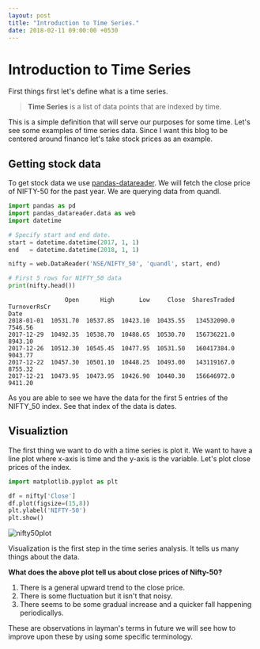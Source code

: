 ```yaml
---
layout: post
title: "Introduction to Time Series."
date: 2018-02-11 09:00:00 +0530
---
```


# Introduction to Time Series

First things first let's define what is a time series.

> **Time Series** is a list of data points that are indexed by time.

This is a simple definition that will serve our purposes for some time. Let's see some examples of time series data. Since I want this blog to be centered around finance let's take stock prices as an example.

## Getting stock data

To get stock data we use [pandas-datareader](https://pandas-datareader.readthedocs.io/en/latest/). We will fetch the close price of NIFTY-50 for the past year. We are querying data from quandl.


```python
import pandas as pd
import pandas_datareader.data as web
import datetime

# Specify start and end date.
start = datetime.datetime(2017, 1, 1)
end   = datetime.datetime(2018, 1, 1)

nifty = web.DataReader('NSE/NIFTY_50', 'quandl', start, end)

# First 5 rows for NIFTY_50 data
print(nifty.head())
```

                    Open      High       Low     Close  SharesTraded  TurnoverRsCr
    Date
    2018-01-01  10531.70  10537.85  10423.10  10435.55   134532090.0       7546.56
    2017-12-29  10492.35  10538.70  10488.65  10530.70   156736221.0       8943.10
    2017-12-26  10512.30  10545.45  10477.95  10531.50   160417384.0       9043.77
    2017-12-22  10457.30  10501.10  10448.25  10493.00   143119167.0       8755.32
    2017-12-21  10473.95  10473.95  10426.90  10440.30   156646972.0       9411.20


As you are able to see we have the data for the first 5 entries of the NIFTY_50 index. See that index of the data is dates.

## Visualiztion
The first thing we want to do with a time series is plot it. We want to have a line plot where x-axis is time and the y-axis is the variable. Let's plot close prices of the index.


```python
import matplotlib.pyplot as plt

df = nifty['Close']
df.plot(figsize=(15,8))
plt.ylabel('NIFTY-50')
plt.show()
```


![nifty50plot]({{"/assets/img/Introduction_5_0.png"}})


Visualization is the first step in the time series analysis. It tells us many things about the data.

**What does the above plot tell us about close prices of Nifty-50?**
1. There is a general upward trend to the close price.
2. There is some fluctuation but it isn't that noisy.
3. There seems to be some gradual increase and a quicker fall happening periodicallys.

These are observations in layman's terms in future we will see how to improve upon these by using some specific terminology.
